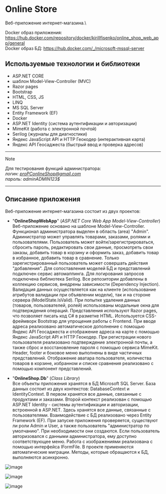 # Online Store
Веб-приложение интернет-магазина.\


Docker образ приложения: https://hub.docker.com/repository/docker/kirillfisenko/online_shop_web_app/general \
Docker образ БД: https://hub.docker.com/_/microsoft-mssql-server 
## Используемые технологии и библиотеки
- ASP.NET CORE
- шаблон Model-View-Controller (MVC)
- Razor pages
- Bootstrap
- HTML, CSS, JS
- LINQ
- MS SQL Server
- Entity Framework (EF)
- Docker
- ASP.NET Identity (система аутентификации и авторизации)
- MimeKit (работа с электронной почтой)
- Serilog (журналы для диагностики)
- Яндекс JavaScript API и HTTP Геокодер (интерактивная карта)
- Яндекс API Геосаджеста (быстрый ввод и проверка адресов)
---
> [!NOTE]
> Для тестирования функций администратора:\
*логин: proPConlineShop@gmail.com*\
*пароль: adminADMIN123$*
---
## Описание приложения 
Веб-приложение интернет-магазина состоит из двух проектов:
- "**OnlineShopWebApp**" (*ASP.NET Core Web App Model-View-Controller*)\
Веб-приложение основано на шаблоне Model-View-Controller.
Функционал администратора выделен в область (area) "Admin". Администратор может управлять товарами, заказами, ролями и пользователями.
Пользователь может войти/зарегистрироваться, сбросить пароль, редактировать свои данные, просмотреть свои заказы, добавить товар в корзину и оформить заказ, добавить товар в избранное, добавить товар в сравнение. Только зарегистрированный пользователь может совершать действия "добавления". 
Для сопоставления моделей БД и представлений подключен сервис автомаппинга.
Для логирования запросов подключена библиотека Serilog.
Все репозитории добавлены в коллекцию сервисов, внедрены зависимости (Dependency Injection).
Валидация данных осуществляется как на клиенте (использование атрибутов валидации при объявлении модели), так и на стороне сервера (ModelState.IsValid).
При попытке удаления данных (товаров, пользователей, ролей) использованы модальные окна для подтверждения операций.
Представления используют Razor pages, что позволяет писать код C# в разметке HTML. Используется CSS-фреймворк Bootstrap для упрощения работы с Frontend.
При вводе адреса реализовано автоматическое дополнение с помощью Яндекс API Геосаджеста и отображение адреса на карте с помощью Яндекс JavaScript API и HTTP Геокодер.
При регистрации нового пользователя реализовано подтверждение электронной почты, а также сброс и восстановление пароля с помощью сервиса MimeKit.
Header, footer и боковое меню выполнены в виде частичных представлений.
Отображение аватара пользователя, количества товаров в корзине, избранном и списке сравнения реализовано с помощью компонент представлений.

- "**OnlineShop.Db**" (*Class Library*)\
Все объекты приложения хранятся в БД Microsoft SQL Server. База данных состоит из двух контекстов: DatabaseContext и IdentityContext. В первом хранятся все данные, связанные с продуктами и заказами. Второй контекст реализован с помощью ASP.NET Identity - системы аутентификации и авторизации, встроенной в ASP.NET. Здесь хранятся все данные, связанные с пользователями.
Взаимодействие с БД реализовано через Entity Framework (EF).
При запуске приложения проверяется, существуют ли роли Admin и User, а также пользователь "администратор по умолчанию". При необходимости они создаются.
Если пользователь авторизовался с данными администратора, ему доступно соответствующее меню.
Работа с изображениями реализована с помощью интерфейса IFormFile.
В проекте применяются автоматические миграции.
Методы, которые обращаются к БД, выполняются асинхронно.



![image](https://github.com/KirillFisenko/OnlineStore/assets/120630673/0247556f-0811-4eb7-a797-11d56cd75eca)

![image](https://github.com/KirillFisenko/OnlineStore/assets/120630673/36d3d1e3-fad2-4279-9794-f962b6a726a8)

![image](https://github.com/KirillFisenko/OnlineStore/assets/120630673/00133d4b-ea48-494b-9f8d-457c39bb1417)

